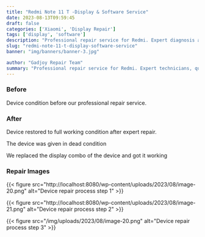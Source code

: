 ```yaml
---
title: "Redmi Note 11 T -Display & Software Service"
date: 2023-08-13T09:59:45
draft: false
categories: ['Xiaomi', 'Display Repair']
tags: ['display', 'software']
description: "Professional repair service for Redmi. Expert diagnosis and quality repairs in Bangalore."
slug: "redmi-note-11-t-display-software-service"
banner: "img/banners/banner-3.jpg"

author: "Gadjoy Repair Team"
summary: "Professional repair service for Redmi. Expert technicians, quality parts, warranty included."
---
```


### Before

Device condition before our professional repair service.

### After

Device restored to full working condition after expert repair.

The device was given in dead condition

We replaced the display combo of the device and got it working

### Repair Images

{{< figure src="http://localhost:8080/wp-content/uploads/2023/08/image-20.png" alt="Device repair process step 1" >}}

{{< figure src="http://localhost:8080/wp-content/uploads/2023/08/image-21.png" alt="Device repair process step 2" >}}

{{< figure src="/img/uploads/2023/08/image-20.png" alt="Device repair process step 3" >}}

